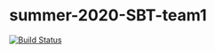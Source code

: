 # summer-2020-SBT-team1
[![Build Status](https://travis-ci.org/lenivoe/summer-2020-SBT-team1.svg?branch=master)](https://travis-ci.org/lenivoe/summer-2020-SBT-team1)
